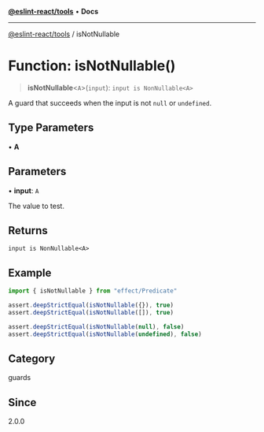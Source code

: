 [**@eslint-react/tools**](../README.md) • **Docs**

***

[@eslint-react/tools](../README.md) / isNotNullable

# Function: isNotNullable()

> **isNotNullable**\<`A`\>(`input`): `input is NonNullable<A>`

A guard that succeeds when the input is not `null` or `undefined`.

## Type Parameters

• **A**

## Parameters

• **input**: `A`

The value to test.

## Returns

`input is NonNullable<A>`

## Example

```ts
import { isNotNullable } from "effect/Predicate"

assert.deepStrictEqual(isNotNullable({}), true)
assert.deepStrictEqual(isNotNullable([]), true)

assert.deepStrictEqual(isNotNullable(null), false)
assert.deepStrictEqual(isNotNullable(undefined), false)
```

## Category

guards

## Since

2.0.0
